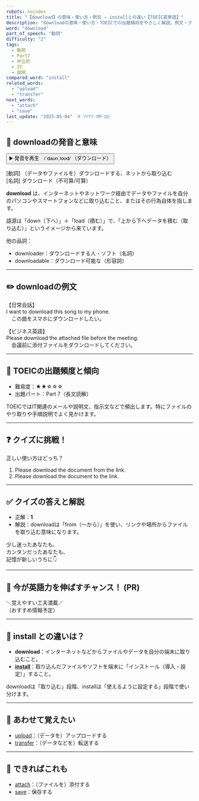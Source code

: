 ```yaml
---
robots: noindex
title: "【download】の意味・使い方・例文 ― installとの違い【TOEIC英単語】"
description: "downloadの意味・使い方・TOEICでの出題傾向をやさしく解説。例文・クイズ付きでinstallとの違いもわかりやすく学べます。"
word: "download"
part_of_speech: "動詞"
difficulty: "2"
tags:
  - 動詞
  - Part7
  - 中立的
  - IT
  - 説明
compared_word: "install"
related_words:
  - "upload"
  - "transfer"
next_words:
  - "attach"
  - "save"
last_update: "2025-05-04"  # YYYY-MM-DD
---
```


## 🔰 downloadの発音と意味

<button class="play-audio" onclick="playTTS('download')">
  <span class="play-audio-main">
    ▶️ 発音を再生　/ˈdaʊnˌloʊd/
  </span>
  <span class="play-audio-sub">
    （ダウンロード）
  </span>
</button>

[動詞] （データやファイルを）ダウンロードする、ネットから取り込む  
[名詞] ダウンロード（不可算/可算）

**download** は、インターネットやネットワーク経由でデータやファイルを自分のパソコンやスマートフォンなどに取り込むこと、またはその行為自体を指します。

語源は「down（下へ）」＋「load（積む）」で、「上から下へデータを積む（取り込む）」というイメージから来ています。

他の品詞：  
- downloader：ダウンロードする人・ソフト（名詞）
- downloadable：ダウンロード可能な（形容詞）

---

## ✏️ downloadの例文

【日常会話】  
I want to download this song to my phone.  
　この曲をスマホにダウンロードしたい。

【ビジネス英語】  
Please download the attached file before the meeting.  
　会議前に添付ファイルをダウンロードしてください。

---

## 🎯 TOEICの出題頻度と傾向

- 難易度：★★☆☆☆
- 出題パート：Part 7（長文読解）

TOEICではIT関連のメールや説明文、指示文などで頻出します。特にファイルのやり取りや手順説明でよく見かけます。

---

## ❓ クイズに挑戦！

正しい使い方はどっち？

1. Please download the document from the link.  
2. Please download the document to the link.

---

## ✅ クイズの答えと解説

- 正解：**1**
- 解説：downloadは「from（～から）」を使い、リンクや場所からファイルを取り込む意味になります。

少し迷ったあなたも、  
カンタンだったあなたも、  
記憶が新しいうちに👇️

---

## 🚀 今が英語力を伸ばすチャンス！ (PR)

<div class="info-center">
＼覚えやすい工夫満載／<br>  
（おすすめ情報予定）
</div>

---

## 🤔  install との違いは？

- **download**：インターネットなどからファイルやデータを自分の端末に取り込むこと。
- **[install](/word/install/)**：取り込んだファイルやソフトを端末に「インストール（導入・設定）」すること。

downloadは「取り込む」段階、installは「使えるように設定する」段階で使い分けます。

---

## 🧩 あわせて覚えたい

- [upload](/word/upload/)：（データを）アップロードする
- [transfer](/word/transfer/)：（データなどを）転送する

---

## 📖 できればこれも

- [attach](/word/attach/)：（ファイルを）添付する
- [save](/word/save/)：保存する

<!-- cvid: aid45_bid29 -->

